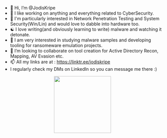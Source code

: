 - 👋 Hi, I’m @JodisKripe
- 👀 I like working on anything and everything related to CyberSecurity.
- 🌱 I'm particularly interested in Network Penetration Testing and System Security(Win/Lin) and would love to dabble into hardware too.
- ☯ I love writing(and obviously learning to write) malware and watching it detonate.
- 💪 I am very interested in studying malware samples and developing tooling for ransomeware emulation projects.
- 💞️ I’m looking to collaborate on tool creation for Active Directory Recon, Mapping, AV Evasion etc.
- 📫 All my links are at : https://linktr.ee/jodiskripe
- I regularly check my DMs on LinkedIn so you can message me there :) 

<p align="center">
<a href="https://github.com/JodisKripe">
  <img height="180em" src="https://github-readme-stats-eight-theta.vercel.app/api?username=JodisKripe&show_icons=true&theme=synthwave&include_all_commits=true&count_private=true"/>
</a>
</p>

<!---
JodisKripe/JodisKripe is a ✨ special ✨ repository because its `README.md` (this file) appears on your GitHub profile.
You can click the Preview link to take a look at your changes.
--->

